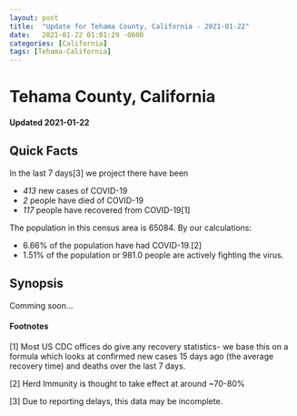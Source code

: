 ```yaml
---
layout: post
title:  "Update for Tehama County, California - 2021-01-22"
date:   2021-01-22 01:01:29 -0600
categories: [California]
tags: [Tehama-California]
---
```


# Tehama County, California
#### Updated 2021-01-22

## Quick Facts

In the last 7 days[3] we project there have been
- *413* new cases of COVID-19
- *2* people have died of COVID-19
- *117* people have recovered from COVID-19[1]

The population in this census area is 65084. By our calculations:
- 6.66% of the population have had COVID-19.[2]
- 1.51% of the population or 981.0 people are actively fighting the virus.

## Synopsis

Comming soon...


#### Footnotes

[1] Most US CDC offices do give any recovery statistics- we base this on a formula which looks at confirmed new cases
15 days ago (the average recovery time) and deaths over the last 7 days.

[2] Herd Immunity is thought to take effect at around ~70-80%

[3] Due to reporting delays, this data may be incomplete.
 
    